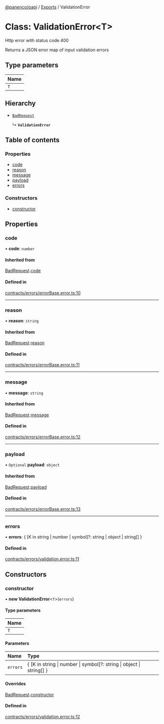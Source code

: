 [@panenco/papi](../README.md) / [Exports](../modules.md) / ValidationError

# Class: ValidationError<T\>

Http error with status code 400

Returns a JSON error map of input validation errors

## Type parameters

| Name |
| :------ |
| `T` |

## Hierarchy

- [`BadRequest`](BadRequest.md)

  ↳ **`ValidationError`**

## Table of contents

### Properties

- [code](ValidationError.md#code)
- [reason](ValidationError.md#reason)
- [message](ValidationError.md#message)
- [payload](ValidationError.md#payload)
- [errors](ValidationError.md#errors)

### Constructors

- [constructor](ValidationError.md#constructor)

## Properties

### code

• **code**: `number`

#### Inherited from

[BadRequest](BadRequest.md).[code](BadRequest.md#code)

#### Defined in

[contracts/errors/errorBase.error.ts:10](https://github.com/Panenco/papi/blob/1dcd4f2/src/contracts/errors/errorBase.error.ts#L10)

___

### reason

• **reason**: `string`

#### Inherited from

[BadRequest](BadRequest.md).[reason](BadRequest.md#reason)

#### Defined in

[contracts/errors/errorBase.error.ts:11](https://github.com/Panenco/papi/blob/1dcd4f2/src/contracts/errors/errorBase.error.ts#L11)

___

### message

• **message**: `string`

#### Inherited from

[BadRequest](BadRequest.md).[message](BadRequest.md#message)

#### Defined in

[contracts/errors/errorBase.error.ts:12](https://github.com/Panenco/papi/blob/1dcd4f2/src/contracts/errors/errorBase.error.ts#L12)

___

### payload

• `Optional` **payload**: `object`

#### Inherited from

[BadRequest](BadRequest.md).[payload](BadRequest.md#payload)

#### Defined in

[contracts/errors/errorBase.error.ts:13](https://github.com/Panenco/papi/blob/1dcd4f2/src/contracts/errors/errorBase.error.ts#L13)

___

### errors

• **errors**: { [K in string \| number \| symbol]?: string \| object \| string[] }

#### Defined in

[contracts/errors/validation.error.ts:11](https://github.com/Panenco/papi/blob/1dcd4f2/src/contracts/errors/validation.error.ts#L11)

## Constructors

### constructor

• **new ValidationError**<`T`\>(`errors`)

#### Type parameters

| Name |
| :------ |
| `T` |

#### Parameters

| Name | Type |
| :------ | :------ |
| `errors` | { [K in string \| number \| symbol]?: string \| object \| string[] } |

#### Overrides

[BadRequest](BadRequest.md).[constructor](BadRequest.md#constructor)

#### Defined in

[contracts/errors/validation.error.ts:12](https://github.com/Panenco/papi/blob/1dcd4f2/src/contracts/errors/validation.error.ts#L12)
